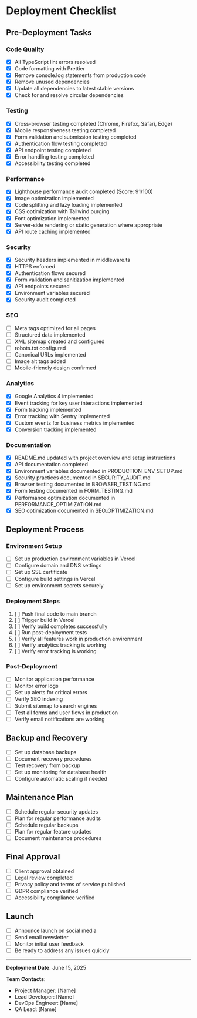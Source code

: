 # Deployment Checklist

## Pre-Deployment Tasks

### Code Quality
- [x] All TypeScript lint errors resolved
- [x] Code formatting with Prettier
- [x] Remove console.log statements from production code
- [x] Remove unused dependencies
- [x] Update all dependencies to latest stable versions
- [x] Check for and resolve circular dependencies

### Testing
- [x] Cross-browser testing completed (Chrome, Firefox, Safari, Edge)
- [x] Mobile responsiveness testing completed
- [x] Form validation and submission testing completed
- [x] Authentication flow testing completed
- [x] API endpoint testing completed
- [x] Error handling testing completed
- [x] Accessibility testing completed

### Performance
- [x] Lighthouse performance audit completed (Score: 91/100)
- [x] Image optimization implemented
- [x] Code splitting and lazy loading implemented
- [x] CSS optimization with Tailwind purging
- [x] Font optimization implemented
- [x] Server-side rendering or static generation where appropriate
- [x] API route caching implemented

### Security
- [x] Security headers implemented in middleware.ts
- [x] HTTPS enforced
- [x] Authentication flows secured
- [x] Form validation and sanitization implemented
- [x] API endpoints secured
- [x] Environment variables secured
- [x] Security audit completed

### SEO
- [ ] Meta tags optimized for all pages
- [ ] Structured data implemented
- [ ] XML sitemap created and configured
- [ ] robots.txt configured
- [ ] Canonical URLs implemented
- [ ] Image alt tags added
- [ ] Mobile-friendly design confirmed

### Analytics
- [x] Google Analytics 4 implemented
- [x] Event tracking for key user interactions implemented
- [x] Form tracking implemented
- [x] Error tracking with Sentry implemented
- [x] Custom events for business metrics implemented
- [x] Conversion tracking implemented

### Documentation
- [x] README.md updated with project overview and setup instructions
- [x] API documentation completed
- [x] Environment variables documented in PRODUCTION_ENV_SETUP.md
- [x] Security practices documented in SECURITY_AUDIT.md
- [x] Browser testing documented in BROWSER_TESTING.md
- [x] Form testing documented in FORM_TESTING.md
- [x] Performance optimization documented in PERFORMANCE_OPTIMIZATION.md
- [x] SEO optimization documented in SEO_OPTIMIZATION.md

## Deployment Process

### Environment Setup
- [ ] Set up production environment variables in Vercel
- [ ] Configure domain and DNS settings
- [ ] Set up SSL certificate
- [ ] Configure build settings in Vercel
- [ ] Set up environment secrets securely

### Deployment Steps
1. [ ] Push final code to main branch
2. [ ] Trigger build in Vercel
3. [ ] Verify build completes successfully
4. [ ] Run post-deployment tests
5. [ ] Verify all features work in production environment
6. [ ] Verify analytics tracking is working
7. [ ] Verify error tracking is working

### Post-Deployment
- [ ] Monitor application performance
- [ ] Monitor error logs
- [ ] Set up alerts for critical errors
- [ ] Verify SEO indexing
- [ ] Submit sitemap to search engines
- [ ] Test all forms and user flows in production
- [ ] Verify email notifications are working

## Backup and Recovery
- [ ] Set up database backups
- [ ] Document recovery procedures
- [ ] Test recovery from backup
- [ ] Set up monitoring for database health
- [ ] Configure automatic scaling if needed

## Maintenance Plan
- [ ] Schedule regular security updates
- [ ] Plan for regular performance audits
- [ ] Schedule regular backups
- [ ] Plan for regular feature updates
- [ ] Document maintenance procedures

## Final Approval
- [ ] Client approval obtained
- [ ] Legal review completed
- [ ] Privacy policy and terms of service published
- [ ] GDPR compliance verified
- [ ] Accessibility compliance verified

## Launch
- [ ] Announce launch on social media
- [ ] Send email newsletter
- [ ] Monitor initial user feedback
- [ ] Be ready to address any issues quickly

---

**Deployment Date**: June 15, 2025

**Team Contacts**:
- Project Manager: [Name]
- Lead Developer: [Name]
- DevOps Engineer: [Name]
- QA Lead: [Name]
